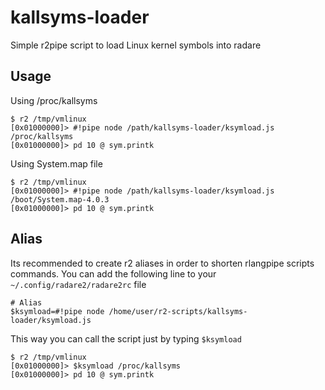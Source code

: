 # kallsyms-loader

Simple r2pipe script to load Linux kernel symbols into radare

## Usage

Using /proc/kallsyms
```
$ r2 /tmp/vmlinux
[0x01000000]> #!pipe node /path/kallsyms-loader/ksymload.js /proc/kallsyms
[0x01000000]> pd 10 @ sym.printk
```

Using System.map file
```
$ r2 /tmp/vmlinux
[0x01000000]> #!pipe node /path/kallsyms-loader/ksymload.js /boot/System.map-4.0.3
[0x01000000]> pd 10 @ sym.printk
```

## Alias
Its recommended to create r2 aliases in order to shorten rlangpipe scripts commands. You can add the following line to your `~/.config/radare2/radare2rc` file

```
# Alias
$ksymload=#!pipe node /home/user/r2-scripts/kallsyms-loader/ksymload.js
```

This way you can call the script just by typing `$ksymload`
```
$ r2 /tmp/vmlinux
[0x01000000]> $ksymload /proc/kallsyms
[0x01000000]> pd 10 @ sym.printk
```


